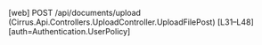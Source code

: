 [web] POST /api/documents/upload  (Cirrus.Api.Controllers.UploadController.UploadFilePost)  [L31–L48] [auth=Authentication.UserPolicy]

